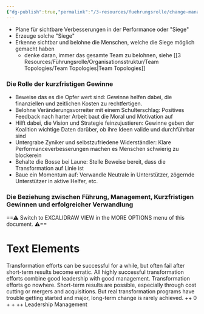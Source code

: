 ```yaml
---
{"dg-publish":true,"permalink":"/3-resources/fuehrungsrolle/change-management/change-management-nach-kotter/kurzfristige-gewinne-planen-und-erzeugen/","created":"2024-05-26T15:27:48.144+02:00","updated":"2024-05-26T18:57:10.373+02:00"}
---
```



- Plane für sichtbare Verbesserungen in der Performance oder "Siege"
- Erzeuge solche "Siege"
- Erkenne sichtbar und belohne die Menschen, welche die Siege möglich gemacht haben
	- denke daran, immer das gesamte Team zu belohnen, siehe [[3 Resources/Führungsrolle/Organisationsstruktur/Team Topologies/Team Topologies\|Team Topologies]]


### Die Rolle der kurzfristigen Gewinne

- Beweise das es die Opfer wert sind: Gewinne helfen dabei, die finanziellen und zeitlichen Kosten zu rechtfertigen.
- Belohne Veränderungsvorreiter mit einem Schulterschlag: Positives Feedback nach harter Arbeit baut die Moral und Motivation auf
- Hilft dabei, die Vision und Strategie feinzujustieren: Gewinne geben der Koalition wichtige Daten darüber, ob ihre Ideen valide und durchführbar sind
- Untergrabe Zyniker und selbstzufriedene Widerständler: Klare Performanceverbesserungen machen es Menschen schwierig zu blockerein
- Behalte die Bosse bei Laune: Stelle Beweise bereit, dass die Transformation auf Linie ist
- Baue ein Momentum auf: Verwandle Neutrale in Unterstützer, zögernde Unterstützer in aktive Helfer, etc.


### Die Beziehung zwischen Führung, Management, Kurzfristigen Gewinnen und erfolgreicher Verwandlung


<div class="transclusion internal-embed is-loaded"><div class="markdown-embed">





==⚠  Switch to EXCALIDRAW VIEW in the MORE OPTIONS menu of this document. ⚠==

# Text Elements

Transformation efforts
can be successful for a
while, but often fail
after short-term
results become erratic. 
All highly successful
transformation efforts
combine good leadership
with good management. 
Transformation efforts
go nowhere. 
Short-term results are
possible, especially
through cost cutting or
mergers and acquisitions.
But real transformation
programs have trouble
getting started and major,
long-term change is
rarely achieved. 
++ 
0 
+ 
+ 
++ 
Leadership 
Management 


</div></div>

